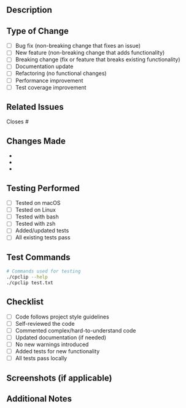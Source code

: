 ## Description
<!-- Provide a brief description of the changes in this PR -->

## Type of Change
<!-- Mark the relevant option with an "x" -->
- [ ] Bug fix (non-breaking change that fixes an issue)
- [ ] New feature (non-breaking change that adds functionality)
- [ ] Breaking change (fix or feature that breaks existing functionality)
- [ ] Documentation update
- [ ] Refactoring (no functional changes)
- [ ] Performance improvement
- [ ] Test coverage improvement

## Related Issues
<!-- Link any related issues here -->
Closes #<!-- issue number -->

## Changes Made
<!-- List the key changes in this PR -->
-
-
-

## Testing Performed
<!-- Describe the testing you've done -->
- [ ] Tested on macOS
- [ ] Tested on Linux
- [ ] Tested with bash
- [ ] Tested with zsh
- [ ] Added/updated tests
- [ ] All existing tests pass

## Test Commands
```bash
# Commands used for testing
./cpclip --help
./cpclip test.txt
```

## Checklist
- [ ] Code follows project style guidelines
- [ ] Self-reviewed the code
- [ ] Commented complex/hard-to-understand code
- [ ] Updated documentation (if needed)
- [ ] No new warnings introduced
- [ ] Added tests for new functionality
- [ ] All tests pass locally

## Screenshots (if applicable)
<!-- Add screenshots for UI-related changes -->

## Additional Notes
<!-- Any additional information -->
